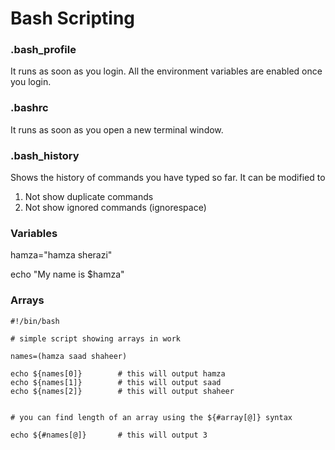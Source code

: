 # Bash Scripting


### .bash_profile 
It runs as soon as you login. All the environment variables are enabled once you login.

### .bashrc
It runs as soon as you open a new terminal window.

### .bash_history 
Shows the history of commands you have typed so far. It can be modified to
1. Not show duplicate commands
2. Not show ignored commands (ignorespace)

### Variables
hamza="hamza sherazi"

echo "My name is $hamza"

### Arrays
```
#!/bin/bash

# simple script showing arrays in work

names=(hamza saad shaheer)

echo ${names[0]}        # this will output hamza
echo ${names[1]}        # this will output saad
echo ${names[2]}        # this will output shaheer


# you can find length of an array using the ${#array[@]} syntax

echo ${#names[@]}       # this will output 3
```



